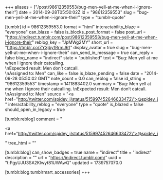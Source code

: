 +++
aliases = ["/post/98612359553/bug-men-yell-at-me-when-i-ignore-their"]
date = 2014-09-28T05:50:02Z
id = "98612359553"
slug = "bug-men-yell-at-me-when-i-ignore-their"
type = "tumblr-quote"

[tumblr]
id = 98612359553.0
format = "html"
interactability_blaze = "everyone"
can_blaze = false
is_blocks_post_format = false
post_url = "https://indirect.tumblr.com/post/98612359553/bug-men-yell-at-me-when-i-ignore-their"
reblog_key = "JpMWg2MY"
short_url = "https://tmblr.co/ZY3jby1RrmJ61"
display_avatar = true
slug = "bug-men-yell-at-me-when-i-ignore-their"
can_send_in_message = true
can_reply = false
blog_name = "indirect"
state = "published"
text = "Bug: Men yell at me when I ignore their catcalling.<br/>\nExpected result: Men don&rsquo;t catcall.<br/>\nAssigned to: Men"
can_like = false
is_blaze_pending = false
date = "2014-09-28 05:50:02 GMT"
note_count = 0.0
can_reblog = false
id_string = "98612359553"
timestamp = 1411883402.0
summary = "Bug: Men yell at me when I ignore their catcalling. \nExpected result: Men don’t catcall. \nAssigned to: Men"
source = "<a href=\"http://twitter.com/spidey_j/status/515997452646633472\">@spidey_j</a>"
interactability_reblog = "everyone"
type = "quote"
is_blazed = false
should_open_in_legacy = true

[tumblr.reblog]
comment = "<p><a href=\"http://twitter.com/spidey_j/status/515997452646633472\">@spidey_j</a></p>"
tree_html = ""

[tumblr.blog]
can_show_badges = true
name = "indirect"
title = "indirect"
description = ""
url = "https://indirect.tumblr.com/"
uuid = "t:PgyUJU3SA2Klwyt81UWAwQ"
updated = 1739757070.0

[tumblr.blog.tumblrmart_accessories]
+++
